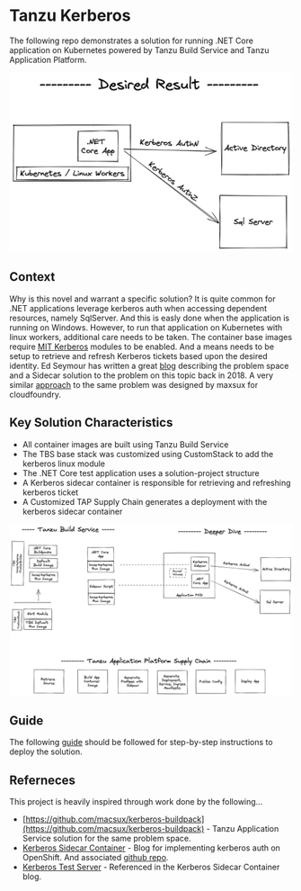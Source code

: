 # Tanzu Kerberos

The following repo demonstrates a solution for running .NET Core application on Kubernetes powered by Tanzu Build Service and Tanzu Application Platform.

![Desired Result](docs/desired-result.png)

## Context

Why is this novel and warrant a specific solution?  It is quite common for .NET applications leverage kerberos auth when accessing dependent resources, namely SqlServer.  And this is easly done when the application is running on Windows.  However, to run that application on Kubernetes with linux workers, additional care needs to be taken.  The container base images require [MIT Kerberos](https://web.mit.edu/kerberos/krb5-latest/doc/index.html) modules to be enabled.  And a means needs to be setup to retrieve and refresh Kerberos tickets based upon the desired identity.  Ed Seymour has written a great [blog](https://cloud.redhat.com/blog/kerberos-sidecar-container) describing the problem space and a Sidecar solution to the problem on this topic back in 2018.  A very similar [approach](https://github.com/macsux/kerberos-buildpack) to the same problem was designed by maxsux for cloudfoundry.

## Key Solution Characteristics

- All container images are built using Tanzu Build Service
- The TBS base stack was customized using CustomStack to add the kerberos linux module
- The .NET Core test application uses a solution-project structure
- A Kerberos sidecar container is responsible for retrieving and refreshing kerberos ticket
- A Customized TAP Supply Chain generates a deployment with the kerberos sidecar container

![Solution](docs/solution.png)

## Guide

The following [guide](guide.md) should be followed for step-by-step instructions to deploy the solution.

## Referneces

This project is heavily inspired through work done by the following...

- [https://github.com/macsux/kerberos-buildpack](https://github.com/macsux/kerberos-buildpack) - Tanzu Application Service solution for the same problem space.
- [Kerberos Sidecar Container](https://cloud.redhat.com/blog/kerberos-sidecar-container) - Blog for implementing kerberos auth on OpenShift.  And associated [github repo](https://github.com/edseymour/kinit-sidecar/blob/master/openshift/example-client-deploy.yaml).
- [Kerberos Test Server](https://github.com/gcavalcante8808/docker-krb5-server) - Referenced in the Kerberos Sidecar Container blog.
